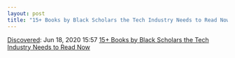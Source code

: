 ```yaml
---
layout: post
title: "15+ Books by Black Scholars the Tech Industry Needs to Read Now"
---
```

[Discovered](http://rolandtanglao.com/2020/07/29/p1-blogthis-checkvist-list-links-to-blog/): Jun 18, 2020 15:57 [15+ Books by Black Scholars the Tech Industry Needs to Read Now](https://www.c2i2.ucla.edu/racial-justice-and-tech/)
